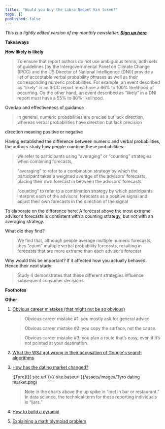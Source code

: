 ```yaml
---
title:  "Would you buy the Libra Neopet Kin token?"  
tags: []
published: false
---
```


*This is a lightly edited version of my monthly newsletter.* ***[Sign up here](https://avoidboringpeople.substack.com/ "ABP")***

**Takeaways**


**How likely is likely**

> To ensure that report authors do not use ambiguous terms, both sets of guidelines \[by the Intergovernmental Panel on Climate Change (IPCC) and the US Director of National Intelligence (DNI)\] provide a list of acceptable verbal probability phrases as well as their corresponding numeric probabilities. For example, an event described as “likely” in an IPCC report must have a 66% to 100% likelihood of occurring. On the other hand, an event described as “likely” in a DNI report must have a 55% to 80% likelihood. 

Overlap and effectiveness of guidance

> in general, numeric probabilities are precise but lack direction, whereas verbal probabilities have direction but lack precision

direction meaning positive or negative 

Having established the difference between numeric and verbal probabilities, the authors study how people combine these probabilities:

> we refer to participants using “averaging” or “counting” strategies when combining forecasts, 

> “averaging” to refer to a combination strategy by which the participant takes a weighted average of the advisors’ forecasts, placing their own forecast in between the advisors’ forecasts

>  “counting” to refer to a combination strategy by which participants interpret each of the advisors’ forecasts as a positive signal and adjust their own forecasts in the direction of the signal

To elaborate on the difference here: A forecast above the most extreme advisor’s forecasts is consistent with a counting strategy, but not with an averaging strategy. 

What did they find?

>  We find that, although people average multiple numeric forecasts, they “count” multiple verbal probability forecasts, resulting in forecasts that are more extreme than each advisor’s forecast

Why would this be important? If it affected how you actually behaved. Hence their next study: 

> Study 4 demonstrates that these different strategies influence subsequent consumer decisions

**Footnotes**



**Other**

1. [Obvious career mistakes (that might not be so obvious)](https://www.calnewport.com/blog/2019/11/11/the-obvious-way-to-improve-your-career-that-might-not-be-so-obvious/ "Cal")
    > Obvious career mistake #1: you mostly ask for general advice
    
    > Obvious career mistake #2: you copy the surface, not the cause.
    
    > Obvious career mistake #3: you plan a route that’s easy, even if it’s not pointed at your destination.
    
2. [What the WSJ got wrong in their accusation of Google's search algorithms](https://searchengineland.com/misquoted-and-misunderstood-why-we-the-search-community-dont-believe-the-wsj-about-google-search-325241 "SEL")
3. [How has the dating market changed?](https://gallery.mailchimp.com/2506bda6ca9a8b7ce8b3c54b4/files/1a8cc94c-6198-4f3d-b27d-8a6060ed6c5d/Tyro_Dating_Market_Thesis_Final_For_Twitter_Pub_v2.pdf "Tyro")
    
    ![Tyro]({{ site.url }}{{ site.baseurl }}/assets/images/Tyro dating market.png)        
    > Note in the charts above the up spike in “met in bar or restaurant.” In data science, the technical term for these reporting individuals is “liars.”
    
4. [How to build a pyramid](https://analog-antiquarian.net/2019/08/30/chapter-16-how-to-build-a-pyramid/ "pyramid")
5. [Explaining a math olympiad problem](https://aeon.co/videos/can-you-solve-this-slippery-maths-puzzle-that-doubles-as-a-morality-tale "aeon")
